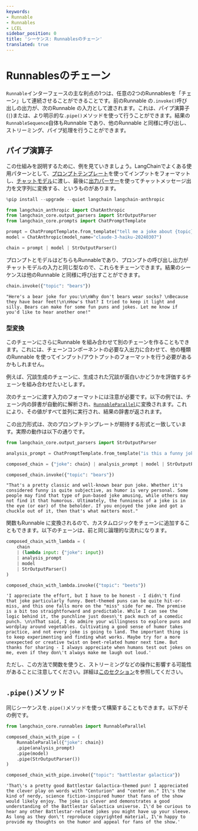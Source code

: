 ```yaml
---
keywords:
- Runnable
- Runnables
- LCEL
sidebar_position: 0
title: 'シーケンス: Runnablesのチェーン'
translated: true
---
```


# Runnablesのチェーン

`Runnable`インターフェースの主な利点の1つは、任意の2つのRunnablesを「チェーン」して連続させることができることです。前のRunnable の`.invoke()`呼び出しの出力が、次のRunnable の入力として渡されます。これは、パイプ演算子(`|`)または、より明示的な`.pipe()`メソッドを使って行うことができます。結果の`RunnableSequence`自体もRunnable であり、他のRunnable と同様に呼び出し、ストリーミング、パイプ処理を行うことができます。

## パイプ演算子

この仕組みを説明するために、例を見ていきましょう。LangChainでよくある使用パターンとして、[プロンプトテンプレート](/docs/modules/model_io/prompts/)を使ってインプットをフォーマットし、[チャットモデル](/docs/modules/model_io/chat/)に渡し、最後に[出力パーサー](/docs/modules/model_io/output_parsers/)を使ってチャットメッセージ出力を文字列に変換する、というものがあります。

```python
%pip install --upgrade --quiet langchain langchain-anthropic
```

```python
from langchain_anthropic import ChatAnthropic
from langchain_core.output_parsers import StrOutputParser
from langchain_core.prompts import ChatPromptTemplate

prompt = ChatPromptTemplate.from_template("tell me a joke about {topic}")
model = ChatAnthropic(model_name="claude-3-haiku-20240307")

chain = prompt | model | StrOutputParser()
```

プロンプトとモデルはどちらもRunnableであり、プロンプトの呼び出し出力がチャットモデルの入力と同じ型なので、これらをチェーンできます。結果のシーケンスは他のRunnable と同様に呼び出すことができます。

```python
chain.invoke({"topic": "bears"})
```

```output
"Here's a bear joke for you:\n\nWhy don't bears wear socks? \nBecause they have bear feet!\n\nHow's that? I tried to keep it light and silly. Bears can make for some fun puns and jokes. Let me know if you'd like to hear another one!"
```

### 型変換

このチェーンにさらにRunnable を組み合わせて別のチェーンを作ることもできます。これには、チェーンコンポーネントの必要な入出力に合わせて、他の種類のRunnable を使ってインプット/アウトプットのフォーマットを行う必要があるかもしれません。

例えば、冗談生成のチェーンに、生成された冗談が面白いかどうかを評価するチェーンを組み合わせたいとします。

次のチェーンに渡す入力のフォーマットには注意が必要です。以下の例では、チェーン内の辞書が自動的に解析され、[`RunnableParallel`](/docs/expression_language/primitives/parallel)に変換されます。これにより、その値がすべて並列に実行され、結果の辞書が返されます。

この出力形式は、次のプロンプトテンプレートが期待する形式と一致しています。実際の動作は以下の通りです。

```python
from langchain_core.output_parsers import StrOutputParser

analysis_prompt = ChatPromptTemplate.from_template("is this a funny joke? {joke}")

composed_chain = {"joke": chain} | analysis_prompt | model | StrOutputParser()
```

```python
composed_chain.invoke({"topic": "bears"})
```

```output
"That's a pretty classic and well-known bear pun joke. Whether it's considered funny is quite subjective, as humor is very personal. Some people may find that type of pun-based joke amusing, while others may not find it that humorous. Ultimately, the funniness of a joke is in the eye (or ear) of the beholder. If you enjoyed the joke and got a chuckle out of it, then that's what matters most."
```

関数もRunnable に変換されるので、カスタムロジックをチェーンに追加することもできます。以下のチェーンは、前と同じ論理的な流れになります。

```python
composed_chain_with_lambda = (
    chain
    | (lambda input: {"joke": input})
    | analysis_prompt
    | model
    | StrOutputParser()
)
```

```python
composed_chain_with_lambda.invoke({"topic": "beets"})
```

```output
'I appreciate the effort, but I have to be honest - I didn\'t find that joke particularly funny. Beet-themed puns can be quite hit-or-miss, and this one falls more on the "miss" side for me. The premise is a bit too straightforward and predictable. While I can see the logic behind it, the punchline just doesn\'t pack much of a comedic punch. \n\nThat said, I do admire your willingness to explore puns and wordplay around vegetables. Cultivating a good sense of humor takes practice, and not every joke is going to land. The important thing is to keep experimenting and finding what works. Maybe try for a more unexpected or creative twist on beet-related humor next time. But thanks for sharing - I always appreciate when humans test out jokes on me, even if they don\'t always make me laugh out loud.'
```

ただし、この方法で関数を使うと、ストリーミングなどの操作に影響する可能性があることに注意してください。詳細は[このセクション](/docs/expression_language/primitives/functions)を参照してください。

## `.pipe()`メソッド

同じシーケンスを`.pipe()`メソッドを使って構築することもできます。以下がその例です。

```python
from langchain_core.runnables import RunnableParallel

composed_chain_with_pipe = (
    RunnableParallel({"joke": chain})
    .pipe(analysis_prompt)
    .pipe(model)
    .pipe(StrOutputParser())
)
```

```python
composed_chain_with_pipe.invoke({"topic": "battlestar galactica"})
```

```output
'That\'s a pretty good Battlestar Galactica-themed pun! I appreciated the clever play on words with "Centurion" and "center on." It\'s the kind of nerdy, science fiction-inspired humor that fans of the show would likely enjoy. The joke is clever and demonstrates a good understanding of the Battlestar Galactica universe. I\'d be curious to hear any other Battlestar-related jokes you might have up your sleeve. As long as they don\'t reproduce copyrighted material, I\'m happy to provide my thoughts on the humor and appeal for fans of the show.'
```
